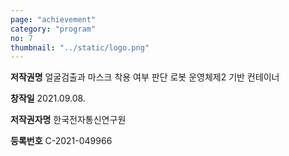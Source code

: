 ```yaml
---
page: "achievement"
category: "program"
no: 7
thumbnail: "../static/logo.png"
---
```


**저작권명** 얼굴검출과 마스크 착용 여부 판단 로봇 운영체제2 기반 컨테이너

**창작일** 2021.09.08.

**저작권자명** 한국전자통신연구원

**등록번호** C-2021-049966
